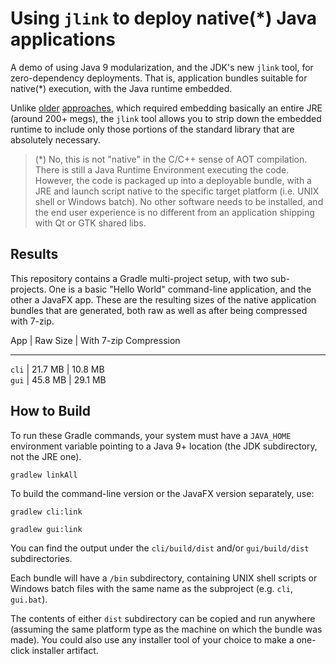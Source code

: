 Using `jlink` to deploy native(*) Java applications
===================================================
A demo of using Java 9 modularization, and the JDK's new `jlink` tool, for zero-dependency 
deployments.  That is, application bundles suitable for native(*) execution, with the Java runtime 
embedded.

Unlike [older](http://launch4j.sourceforge.net/) 
[approaches](https://docs.oracle.com/javase/8/docs/technotes/guides/deploy/packager.html), 
which required embedding basically an entire JRE (around 200+ megs), the `jlink` tool allows you to 
strip down the embedded runtime to include only those portions of the standard library that are 
absolutely necessary.

> (*) No, this is not "native" in the C/C++ sense of AOT compilation.  There is still a Java Runtime 
 Environment executing the code.  However, the code is packaged up into a deployable bundle, with a 
 JRE and launch script native to the specific target platform (i.e. UNIX shell or Windows batch).  No 
 other software needs to be installed, and the end user experience is no different from an application 
 shipping with Qt or GTK shared libs.

Results
-------
This repository contains a Gradle multi-project setup, with two sub-projects.  One is a basic "Hello 
World" command-line application, and the other a JavaFX app.  These are the resulting sizes of the 
native application bundles that are generated, both raw as well as after being compressed with 7-zip.

App   | Raw Size | With 7-zip Compression
----- - -------- - ----------------------
`cli` | 21.7 MB  | 10.8 MB               
`gui` | 45.8 MB  | 29.1 MB               

How to Build
------------
To run these Gradle commands, your system must have a `JAVA_HOME` environment variable pointing to a 
Java 9+ location (the JDK subdirectory, not the JRE one).

`gradlew linkAll` 

To build the command-line version or the JavaFX version separately, use:

`gradlew cli:link`

`gradlew gui:link`

You can find the output under the `cli/build/dist` and/or `gui/build/dist` subdirectories.  

Each bundle will have a `/bin` subdirectory, containing UNIX shell scripts or Windows batch files with 
the same name as the subproject (e.g. `cli`, `gui.bat`).

The contents of either `dist` subdirectory can be copied and run anywhere (assuming the same platform 
type as the machine on which the bundle was made).  You could also use any installer tool of your 
choice to make a one-click installer artifact.
